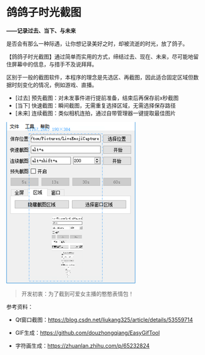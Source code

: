 鸽鸽子时光截图
===

**——记录过去、当下、与未来**

是否会有那么一种际遇，让你想记录美好之时，却被流逝的时光，放了鸽子。

【鸽鸽子时光截图】通过简单而实用的方式，缔结过去、现在、未来，尽可能地留住屏幕中的信息，与措手不及说拜拜。

区别于一般的截图软件，本程序的理念是先选区、再截图，因此适合固定区域但数据时刻变化的情况，例如游戏、直播。

- [过去] 预先截图：对未发事件进行提前准备，结束后再保存前x秒截图
- [当下] 快速截图：瞬间截图，无需重复选择区域，无需选择保存路径
- [未来] 连续截图：类似相机连拍，通过自带管理器一键提取最佳图片

![预览](images/picture.png)





> 开发初衷：为了截到可爱女主播的憨憨表情包！





参考资料：

- Qt窗口截图：https://blog.csdn.net/liukang325/article/details/53559714

- GIF生成：https://github.com/douzhongqiang/EasyGifTool

- 字符画生成：https://zhuanlan.zhihu.com/p/65232824
